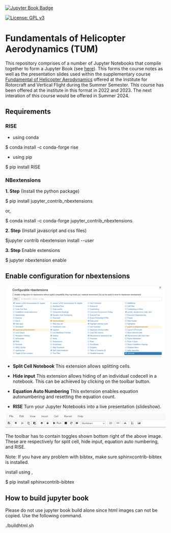 [![Jupyter Book Badge](https://jupyterbook.org/badge.svg)](https://kumar-sumeet/HeliAeroNotes)

[![License: GPL v3](https://img.shields.io/badge/License-GPLv3-blue.svg)](https://www.gnu.org/licenses/gpl-3.0)

# Fundamentals of Helicopter Aerodynamics (TUM) 
This repository comprises of a number of Jupyter Notebooks that compile together to form a Jupyter Book (see [here](https://kumar-sumeet.github.io/HeliAeroNotes/Opening.html)). This forms the course notes as well as the presentation slides used within the supplementary course [Fundamental of Helicopter Aerodynamics](https://www.asg.ed.tum.de/ht/teaching/lectures-summer-term/fundamentals-of-helicopter-aerodynamics/) offered at the Institute for Rotorcraft and Vertical Flight during the Summer Semester. This course has been offered at the institute in this format in 2022 and 2023. The next interation of this course would be offered in Summer 2024.


<!-- #region -->
## Requirements 



### RISE 

- using conda 

$ conda install -c conda-forge rise

- using pip 

$ pip install RISE


<!-- #endregion -->

<!-- #region -->
### NBextensions 


**1. Step** (Install the python package)


$ pip install jupyter_contrib_nbextensions

or, 

$ conda install -c conda-forge jupyter_contrib_nbextensions

**2. Step** (Install javascript and css files)

$jupyter contrib nbextension install --user

**3. Step** Enable extensions 

$ jupyter nbextension enable <nbextension require path>
<!-- #endregion -->

<!-- #region -->
## Enable configuration for nbextensions 





<img src="assets/nbextensions0.png" />


- **Split Cell Notebook**
This extension allows splitting cells. 

- **Hide input**
This extension allows hiding of an individual codecell in a notebook. This can be achieved by clicking on the toolbar button.

- **Equation Auto Numbering**
This extension enables equation autonumbering and resetting the equation count.

- **RISE**
Turn your Jupyter Notebooks into a live presentation (slideshow). 

<img src="assets/nbextensions.png" />

The toolbar has to contain toggles shown bottom right of the above image. These are respectively for split cell, hide input, equation auto numbering, and RISE. 
<!-- #endregion -->

Note: If you have any problem with bibtex, make sure sphinxcontrib-bibtex is installed. 

install using , 

 $ pip install sphinxcontrib-bibtex


## How to build jupyter book

Please do not use jupyter book build alone since html images can not be copied. Use the following command. 



./buildhtml.sh

```bash

```
